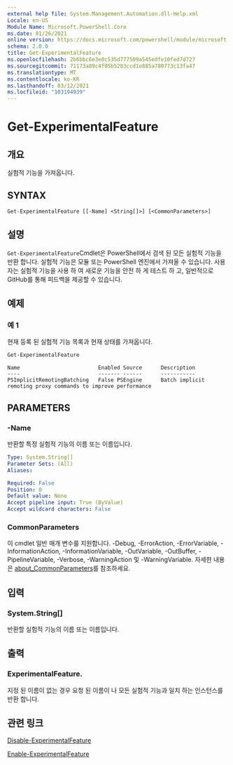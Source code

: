 ```yaml
---
external help file: System.Management.Automation.dll-Help.xml
Locale: en-US
Module Name: Microsoft.PowerShell.Core
ms.date: 01/26/2021
online version: https://docs.microsoft.com/powershell/module/microsoft.powershell.core/get-experimentalfeature?view=powershell-7.2&WT.mc_id=ps-gethelp
schema: 2.0.0
title: Get-ExperimentalFeature
ms.openlocfilehash: 2b6bbc6e3e0c535d777509a545edfe10fed7d727
ms.sourcegitcommit: 71173a89c4f05b5283ccd1e885a780773c13fa47
ms.translationtype: MT
ms.contentlocale: ko-KR
ms.lasthandoff: 03/12/2021
ms.locfileid: "103194939"
---
```

# Get-ExperimentalFeature

## 개요
실험적 기능을 가져옵니다.

## SYNTAX

```
Get-ExperimentalFeature [[-Name] <String[]>] [<CommonParameters>]
```

## 설명

`Get-ExperimentalFeature`Cmdlet은 PowerShell에서 검색 된 모든 실험적 기능을 반환 합니다.
실험적 기능은 모듈 또는 PowerShell 엔진에서 가져올 수 있습니다. 사용자는 실험적 기능을 사용 하 여 새로운 기능을 안전 하 게 테스트 하 고, 일반적으로 GitHub를 통해 피드백을 제공할 수 있습니다.

## 예제

### 예 1

현재 등록 된 실험적 기능 목록과 현재 상태를 가져옵니다.

```powershell
Get-ExperimentalFeature
```

```Output
Name                         Enabled Source      Description
----                         ------- ------      -----------
PSImplicitRemotingBatching   False PSEngine      Batch implicit remoting proxy commands to improve performance
```

## PARAMETERS

### -Name

반환할 특정 실험적 기능의 이름 또는 이름입니다.

```yaml
Type: System.String[]
Parameter Sets: (All)
Aliases:

Required: False
Position: 0
Default value: None
Accept pipeline input: True (ByValue)
Accept wildcard characters: False
```

### CommonParameters

이 cmdlet 일반 매개 변수를 지원합니다. -Debug, -ErrorAction, -ErrorVariable, -InformationAction, -InformationVariable, -OutVariable, -OutBuffer, -PipelineVariable, -Verbose, -WarningAction 및 -WarningVariable. 자세한 내용은 [about_CommonParameters](https://go.microsoft.com/fwlink/?LinkID=113216)를 참조하세요.

## 입력

### System.String[]

반환할 실험적 기능의 이름 또는 이름입니다.

## 출력

### ExperimentalFeature.

지정 된 이름이 없는 경우 요청 된 이름이 나 모든 실험적 기능과 일치 하는 인스턴스를 반환 합니다.

## 관련 링크

[Disable-ExperimentalFeature](Disable-ExperimentalFeature.md)

[Enable-ExperimentalFeature](Enable-ExperimentalFeature.md)
